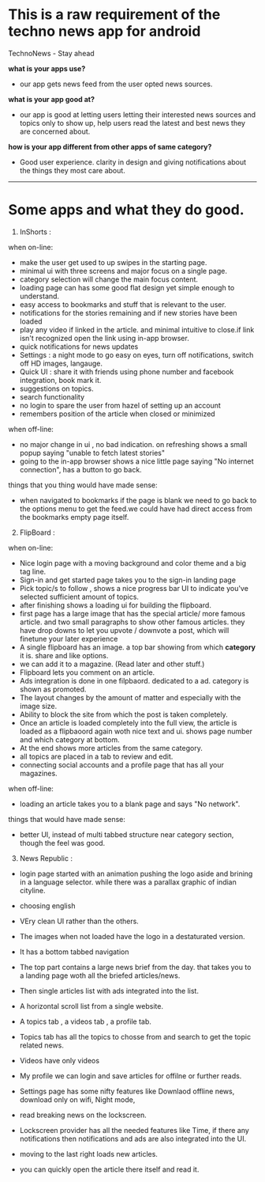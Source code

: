 # This is a raw requirement of the techno news app for android

TechnoNews - Stay ahead

**what is your apps use?**

- our app gets news feed from the user opted news sources.

**what is your app good at?**

- our app is good at letting users letting their interested news sources and topics only to show up, help users read the latest and best news they are concerned about.

**how is your app different from other apps of same category?**

- Good user experience. clarity in design and giving notifications about the things they most care about.

------------------------------------------------------------------------------------------------------------------------

# Some apps and what they do good.

1. InShorts : 

when on-line:

- make the user get used to up swipes in the starting page.
- minimal ui with three screens and major focus on a single page.
- category selection will change the main focus content.
- loading page can has some good flat design yet simple enough to understand.
- easy access to bookmarks and stuff that is relevant to the user.
- notifications for the stories remaining and if new stories have been loaded
- play any video if linked in the article. and minimal intuitive to close.if link isn't recognized open the link using in-app browser.
- quick notifications for news updates
- Settings : a night mode to go easy on eyes, turn off notifications, switch off HD images, langauge.
- Quick UI : share it with friends using phone number and facebook integration, book mark it.
- suggestions on topics.
- search functionality
- no login to spare the user from hazel of setting up an account
- remembers position of the article when closed or minimized

when off-line:

- no major change in ui , no bad indication. on refreshing  shows a small popup saying "unable to fetch latest stories"
- going to the in-app browser shows a nice little page saying "No internet connection", has a button to go back.


things that you thing would have made sense:

- when navigated to bookmarks if the page is blank we need to go back to the options menu to get the feed.we could have had direct access from the bookmarks empty page itself.

2. FlipBoard :


when on-line:

- Nice login page with a moving background and color theme and a big tag line.
- Sign-in and get started page takes you to the sign-in landing page
- Pick topic/s to follow , shows a nice progress bar UI to indicate you've selected sufficient amount of topics.
- after finishing shows a loading ui for building the flipboard.
- first page has a large image that has the special article/ more famous article. and two small paragraphs to show other famous articles. they have drop downs to let you upvote / downvote a post, which will finetune your later experience
- A single flipboard has an image. a top bar showing from which **category** it is. share and like options.
- we can add it to a magazine. (Read later and other stuff.)
- Flipboard lets you comment on an article.
- Ads integration is done in one filpbaord. dedicated to a ad. category is shown as promoted.
- The layout changes by the amount of matter and especially with the image size.
- Ability to block the site from which the post is taken completely.
- Once an article is loaded completely into the full view, the article is loaded as a flipbaoord again woth nice text and ui. shows page number and which category at bottom.
- At the end shows more articles from the same category.
- all topics are placed in a tab to review and edit.
- connecting social accounts and a profile page that has all your magazines.

when off-line:
- loading an article takes you to a blank page and says "No network".

things that would have made sense:
- better UI, instead of multi tabbed structure near category section, though the feel was good.

3. News Republic :

- login page started with an animation pushing the logo aside and brining in a language selector. while there was a parallax graphic of indian cityline.
- choosing english
- VEry clean UI rather than the others.
- The images when not loaded have the logo in a destaturated version.
- It has a bottom tabbed navigation

- The top part contains a large news brief from the day. that takes you to a landing page woth all the briefed articles/news.
- Then single articles list with ads integrated into the list.
- A horizontal scroll list from a single website.
- A topics tab , a videos tab , a profile tab.
- Topics tab has all the topics to chosse from and search to get the topic related news.
- Videos have only videos 
- My profile we can login and save articles for offilne or further reads.
- Settings page has some nifty features like Downlaod offline news, download only on wifi, Night mode,

- read breaking news on the lockscreen.
- Lockscreen provider has all the needed features like Time, if there any notifications then notifications and ads are also integrated into the UI.
- moving to the last right loads new articles.
- you can quickly open the article there itself and read it.

